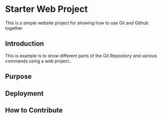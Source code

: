 # Starter Web Project

This is a simple website project for showing how to use Git and Github together

## Introduction

This is example is to show different parts of the Git Repository and various commands using a web project..

## Purpose

## Deployment

## How to Contribute